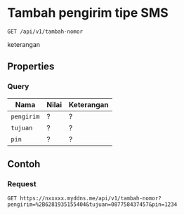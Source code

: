 # Tambah pengirim tipe SMS
```http
GET /api/v1/tambah-nomor
```
keterangan
## Properties
### Query
Nama  | Nilai | Keterangan
--- | --- | ---
<code>pengirim</code> | ? | ?
<code>tujuan</code> | ? | ?
<code>pin</code> | ? | ?

## Contoh

### Request
```http
GET https://nxxxxx.myddns.me/api/v1/tambah-nomor?pengirim=%2B6281935155404&tujuan=087758437457&pin=1234
```
